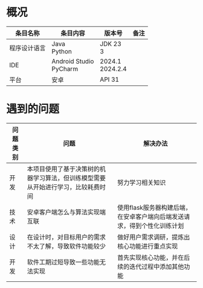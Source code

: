 # 概况

|条目名称|条目内容|版本号|备注|
|-|-|-|-|
|程序设计语言|Java<br>Python|JDK 23<br>3||
|IDE|Android Studio<br>PyCharm|2024.1<br>2024.2.4||
|平台|安卓|API 31||

# 遇到的问题

|问题类别|问题|解决办法|
|-|-|-|
|开发|本项目使用了基于决策树的机器学习算法，但训练模型需要从开始进行学习，比较耗费时间|努力学习相关知识|
|技术|安卓客户端怎么与算法实现端互联|使用flask服务器构建后端，在安卓客户端向后端发送请求，得到个性化训练计划|
|设计|在设计时，对目标用户的需求不太了解，导致软件功能较少|做好用户需求调研，提炼出核心功能进行重点实现|
|开发|软件工期过短导致一些功能无法实现|首先实现核心功能，并在后续的迭代过程中添加其他功能|
